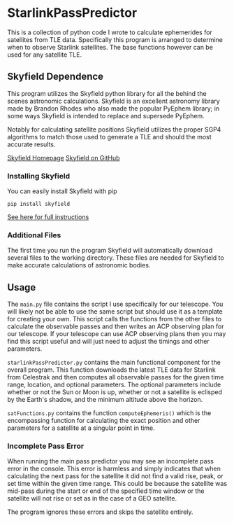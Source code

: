 # StarlinkPassPredictor
This is a collection of python code I wrote to calculate ephemerides for satellites from TLE data. Specifically this program is arranged to determine when to observe Starlink satellites. The base functions however can be used for any satellite TLE.

## Skyfield Dependence 
This program utilizes the Skyfield python library for all the behind the scenes astronomic calculations. Skyfield is an excellent astronomy library made by Brandon Rhodes who also made the popular PyEphem library; in some ways Skyfield is intended to replace and supersede PyEphem. 

Notably for calculating satellite positions Skyfield utilizes the proper SGP4 algorithms to match those used to generate a TLE and should the most accurate results.

[Skyfield Homepage](https://rhodesmill.org/skyfield/)
[Skyfield on GitHub](https://github.com/skyfielders/python-skyfield)

### Installing Skyfield
You can easily install Skyfield with pip

```
pip install skyfield
```

[See here for full instructions](https://rhodesmill.org/skyfield/installation.html)

### Additional Files
The first time you run the program Skyfield will automatically download several files to the working directory. These files are needed for Skyfield to make accurate calculations of astronomic bodies.

## Usage

The ```main.py``` file contains the script I use specifically for our telescope. You will likely not be able to use the same script but should use it as a template for creating your own. This script calls the functions from the other files to calculate the observable passes and then writes an ACP observing plan for our telescope. If your telescope can use ACP observing plans then you may find this script useful and will just need to adjust the timings and other parameters. 

```starlinkPassPredictor.py``` contains the main functional component for the overall program. This function downloads the latest TLE data for Starlink from Celestrak and then computes all observable passes for the given time range, location, and optional parameters. The optional parameters include whether or not the Sun or Moon is up, whether or not a satellite is eclisped by the Earth's shadow, and the minimum altitude above the horizon.

```satFunctions.py``` contains the function ```computeEphemeris()``` which is the encompassing function for calculating the exact position and other parameters for a satellite at a singular point in time.


### Incomplete Pass Error
When running the main pass predictor you may see an incomplete pass error in the console. This error is harmless and simply indicates that when calculating the next pass for the satellite it did not find a valid rise, peak, or set time within the given time range. This could be because the satellite was mid-pass during the start or end of the specified time window or the satellite will not rise or set as in the case of a GEO satellite.

The program ignores these errors and skips the satellite entirely.

